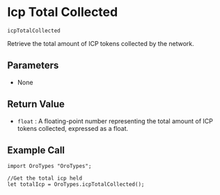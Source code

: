 # Icp Total Collected

`icpTotalCollected`

Retrieve the total amount of ICP tokens collected by the network.

## Parameters

- None

## Return Value

- `float` : A floating-point number representing the total amount of ICP tokens collected, expressed as a float.

## Example Call

```motoko
import OroTypes "OroTypes";

//Get the total icp held
let totalIcp = OroTypes.icpTotalCollected();
```

&nbsp;
